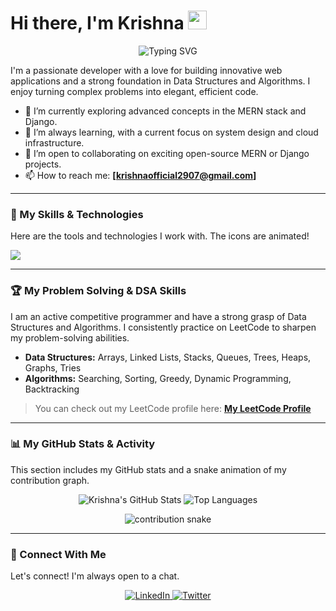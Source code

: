 # Hi there, I'm Krishna <img src="https://media.giphy.com/media/hvRJCLFzcasrR4ia7z/giphy.gif" width="30px">

<p align="center">
  <img src="https://readme-typing-svg.herokuapp.com?font=Fira+Code&size=25&pause=1000&color=3282B8&width=435&lines=Full+Stack+Developer;MERN+Stack+Expert;Django+Developer;DSA+Problem+Solver" alt="Typing SVG" />
</p>

I'm a passionate developer with a love for building innovative web applications and a strong foundation in Data Structures and Algorithms. I enjoy turning complex problems into elegant, efficient code.

- 🔭 I’m currently exploring advanced concepts in the MERN stack and Django.
- 🌱 I’m always learning, with a current focus on system design and cloud infrastructure.
- 👯 I’m open to collaborating on exciting open-source MERN or Django projects.
- 📫 How to reach me: **[krishnaofficial2907@gmail.com]**

---

### 🚀 My Skills & Technologies

Here are the tools and technologies I work with. The icons are animated!

<p align="left">
  <a href="https://skillicons.dev">
    <img src="https://skillicons.dev/icons?i=react,nodejs,express,mongodb,django,py,js,html,css,git,github,vscode&perline=6" />
  </a>
</p>

---

### 🏆 My Problem Solving & DSA Skills

I am an active competitive programmer and have a strong grasp of Data Structures and Algorithms. I consistently practice on LeetCode to sharpen my problem-solving abilities.

- **Data Structures:** Arrays, Linked Lists, Stacks, Queues, Trees, Heaps, Graphs, Tries
- **Algorithms:** Searching, Sorting, Greedy, Dynamic Programming, Backtracking

> You can check out my LeetCode profile here: **[My LeetCode Profile](https://leetcode.com/u/krishna_9016/)**

---

### 📊 My GitHub Stats & Activity

This section includes my GitHub stats and a snake animation of my contribution graph.

<p align="center">
  <img src="https://github-readme-stats.vercel.app/api?username=krishna-9016&show_icons=true&theme=blueberry&hide_border=true&count_private=true" alt="Krishna's GitHub Stats" />
  <img src="https://github-readme-stats.vercel.app/api/top-langs/?username=krishna-9016&layout=compact&theme=blueberry&hide_border=true" alt="Top Languages" />
</p>

<p align="center">
  <img src="https://github.com/krishna-9016/krishna-9016/raw/output/github-contribution-grid-snake.svg" alt="contribution snake" />
</p>



---

### 🔗 Connect With Me

Let's connect! I'm always open to a chat.

<p align="center">
  <a href="https://www.linkedin.com/in/krishna-chaurasiya-249010299/" target="_blank">
    <img src="https://img.shields.io/badge/LinkedIn-0077B5?style=for-the-badge&logo=linkedin&logoColor=white" alt="LinkedIn">
  </a>
  <a href="https://twitter.com/your-twitter-handle" target="_blank">
    <img src="https://img.shields.io/badge/Twitter-1DA1F2?style=for-the-badge&logo=twitter&logoColor=white" alt="Twitter">
  </a>
</p>

